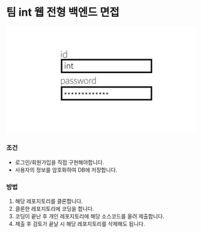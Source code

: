 <h1> 팀 int 웹 전형 백엔드 면접 </h1>
<img src="./img/login_form.png">
<h3>조건</h3>
<ul>
    <li>로그인/회원가입을 직접 구현해야합니다.</li>
    <li>사용자의 정보를 암호화하여 DB에 저장합니다.</li>
</ul>
<h3>방법</h3>
<ol>
    <li>해당 레포지토리를 클론합니다.</li>
    <li>클론한 레포지토리에 코딩을 합니다.</li>
    <li>코딩이 끝난 후 개인 레포지토리에 해당 소스코드를 올려 제출합니다.</li>
    <li>제출 후 검토가 끝날 시 해당 레포지토리를 삭제해도 됩니다.</li>
</ol>